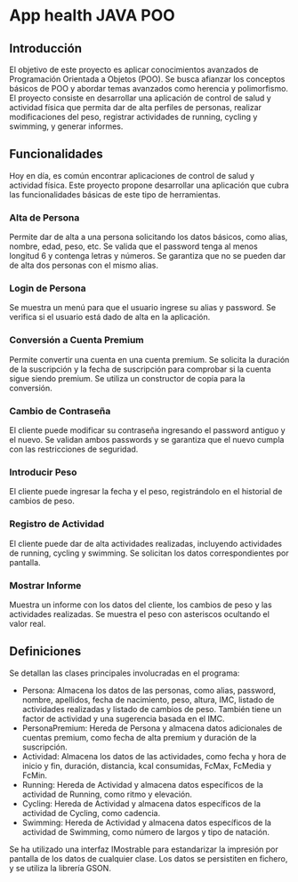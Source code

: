 # App health JAVA POO
## Introducción
El objetivo de este proyecto es aplicar conocimientos avanzados de Programación Orientada a Objetos (POO). Se busca afianzar los conceptos básicos de POO y abordar temas avanzados como herencia y polimorfismo. El proyecto consiste en desarrollar una aplicación de control de salud y actividad física que permita dar de alta perfiles de personas, realizar modificaciones del peso, registrar actividades de running, cycling y swimming, y generar informes.

## Funcionalidades
Hoy en día, es común encontrar aplicaciones de control de salud y actividad física. Este proyecto propone desarrollar una aplicación que cubra las funcionalidades básicas de este tipo de herramientas.

### Alta de Persona
Permite dar de alta a una persona solicitando los datos básicos, como alias, nombre, edad, peso, etc. Se valida que el password tenga al menos longitud 6 y contenga letras y números. Se garantiza que no se pueden dar de alta dos personas con el mismo alias.

### Login de Persona
Se muestra un menú para que el usuario ingrese su alias y password. Se verifica si el usuario está dado de alta en la aplicación.

### Conversión a Cuenta Premium
Permite convertir una cuenta en una cuenta premium. Se solicita la duración de la suscripción y la fecha de suscripción para comprobar si la cuenta sigue siendo premium. Se utiliza un constructor de copia para la conversión.

### Cambio de Contraseña
El cliente puede modificar su contraseña ingresando el password antiguo y el nuevo. Se validan ambos passwords y se garantiza que el nuevo cumpla con las restricciones de seguridad.

### Introducir Peso
El cliente puede ingresar la fecha y el peso, registrándolo en el historial de cambios de peso.

### Registro de Actividad
El cliente puede dar de alta actividades realizadas, incluyendo actividades de running, cycling y swimming. Se solicitan los datos correspondientes por pantalla.

### Mostrar Informe
Muestra un informe con los datos del cliente, los cambios de peso y las actividades realizadas. Se muestra el peso con asteriscos ocultando el valor real.

## Definiciones
Se detallan las clases principales involucradas en el programa:

+ Persona: Almacena los datos de las personas, como alias, password, nombre, apellidos, fecha de nacimiento, peso, altura, IMC, listado de actividades realizadas y listado de cambios de peso. También tiene un factor de actividad y una sugerencia basada en el IMC.
+ PersonaPremium: Hereda de Persona y almacena datos adicionales de cuentas premium, como fecha de alta premium y duración de la suscripción.
+ Actividad: Almacena los datos de las actividades, como fecha y hora de inicio y fin, duración, distancia, kcal consumidas, FcMax, FcMedia y FcMin.
+ Running: Hereda de Actividad y almacena datos específicos de la actividad de Running, como ritmo y elevación.
+ Cycling: Hereda de Actividad y almacena datos específicos de la actividad de Cycling, como cadencia.
+ Swimming: Hereda de Actividad y almacena datos específicos de la actividad de Swimming, como número de largos y tipo de natación.

Se ha utilizado una interfaz IMostrable para estandarizar la impresión por pantalla de los datos de cualquier clase. Los datos se persistiten en fichero, y se utiliza la librería GSON.






